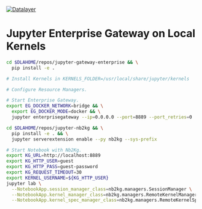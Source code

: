[![Datalayer](https://docs.datalayer.io/logo/datalayer-25.svg)](https://datalayer.io)

# Jupyter Enterprise Gateway on Local Kernels

```bash
cd $DLAHOME/repos/jupyter-gateway-enterprise && \
  pip install -e .
```

```bash
# Install Kernels in KERNELS_FOLDER=/usr/local/share/jupyter/kernels
```

```bash
# Configure Resource Managers.
```

```bash
# Start Enterprise Gateway.
export EG_DOCKER_NETWORK=bridge && \
  export EG_DOCKER_MODE=docker && \
  jupyter enterprisegateway --ip=0.0.0.0 --port=8889 --port_retries=0
```

```bash
cd $DLAHOME/repos/jupyter-nb2kg && \
  pip install -e . && \
  jupyter serverextension enable --py nb2kg --sys-prefix
```

```bash
# Start Notebook with Nb2Kg.
export KG_URL=http://localhost:8889
export KG_HTTP_USER=guest
export KG_HTTP_PASS=guest-password
export KG_REQUEST_TIMEOUT=30
export KERNEL_USERNAME=${KG_HTTP_USER}
jupyter lab \
  --NotebookApp.session_manager_class=nb2kg.managers.SessionManager \
  --NotebookApp.kernel_manager_class=nb2kg.managers.RemoteKernelManager \
  --NotebookApp.kernel_spec_manager_class=nb2kg.managers.RemoteKernelSpecManager
```

